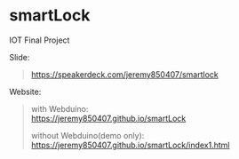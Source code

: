 # smartLock
IOT Final Project

Slide:  
>https://speakerdeck.com/jeremy850407/smartlock

Website:  
>with Webduino:  
>https://jeremy850407.github.io/smartLock
>
>without Webduino(demo only):  
>https://jeremy850407.github.io/smartLock/index1.html
